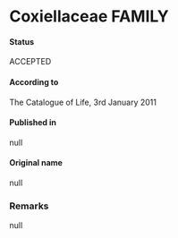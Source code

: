 Coxiellaceae FAMILY
=======

#### Status
ACCEPTED

#### According to
The Catalogue of Life, 3rd January 2011

#### Published in
null

#### Original name
null

### Remarks
null